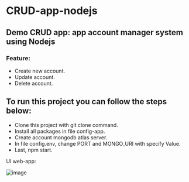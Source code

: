 # CRUD-app-nodejs

## Demo CRUD app: app account manager system using Nodejs

### Feature:
- Create new account.
- Update account.
- Delete account.

## To run this project you can follow the steps below:
- Clone this project with git clone command.
- Install all packages in file config-app.
- Create account mongodb atlas server.
- In file config.env, change PORT and MONGO_URI with specify Value.
- Last, npm start.

UI web-app:

![image](https://user-images.githubusercontent.com/20872340/136693437-bef0c95d-1579-45e6-8d31-6adf530292c8.png)
